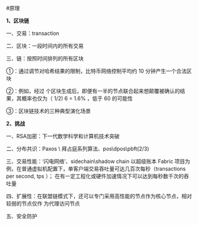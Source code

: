 #原理

**1、区块链**

一、交易：transaction

二、区块：一段时间内的所有交易

三、链：按照时间排列的所有区块


①：通过调节对哈希结果的限制，比特币网络控制平均约 10 分钟产生一个合法区块

②：例如，经过 个区块生成后，即便有一半的节点联合起来想颠覆被确认的结果，其概率也仅为（ 1/2) 6 = 1.6% ，低于 60 的可能性

③：区块链技术的三种典型演化场景


**2、挑战**

一、RSA加密：下一代数学科学和计算机技术突破

二、分布共识：Paxos \ 拜占庭系列算法、pos\dpos\pbft(2/3)

三、交易性能：‘闪电网络’、sidechain\shadow chain
以超级账本 Fabric 项目为例，在普通虚拟机配置下，单客户端交易吞吐量可达几百次每秒（transactions per second, tps ）；
在有一定工程化或硬件加速情况下可以达到每秒数千次的吞吐量


四、扩展性：在联盟链模式下，还可以专门采用高性能的节点作为核心节点，相对较弱的节点仅作
为代理访问节点

五、安全防护
